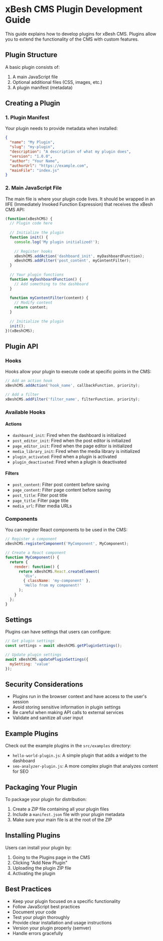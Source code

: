 # xBesh CMS Plugin Development Guide

This guide explains how to develop plugins for xBesh CMS. Plugins allow you to extend the functionality of the CMS with custom features.

## Plugin Structure

A basic plugin consists of:

1. A main JavaScript file
2. Optional additional files (CSS, images, etc.)
3. A plugin manifest (metadata)

## Creating a Plugin

### 1. Plugin Manifest

Your plugin needs to provide metadata when installed:

```json
{
  "name": "My Plugin",
  "slug": "my-plugin",
  "description": "A description of what my plugin does",
  "version": "1.0.0",
  "author": "Your Name",
  "authorUrl": "https://example.com",
  "mainFile": "index.js"
}
```

### 2. Main JavaScript File

The main file is where your plugin code lives. It should be wrapped in an IIFE (Immediately Invoked Function Expression) that receives the xBesh CMS API:

```javascript
(function(xBeshCMS) {
  // Plugin code here
  
  // Initialize the plugin
  function init() {
    console.log('My plugin initialized!');
    
    // Register hooks
    xBeshCMS.addAction('dashboard_init', myDashboardFunction);
    xBeshCMS.addFilter('post_content', myContentFilter);
  }
  
  // Your plugin functions
  function myDashboardFunction() {
    // Add something to the dashboard
  }
  
  function myContentFilter(content) {
    // Modify content
    return content;
  }
  
  // Initialize the plugin
  init();
})(xBeshCMS);
```

## Plugin API

### Hooks

Hooks allow your plugin to execute code at specific points in the CMS:

```javascript
// Add an action hook
xBeshCMS.addAction('hook_name', callbackFunction, priority);

// Add a filter
xBeshCMS.addFilter('filter_name', filterFunction, priority);
```

### Available Hooks

#### Actions

- `dashboard_init`: Fired when the dashboard is initialized
- `post_editor_init`: Fired when the post editor is initialized
- `page_editor_init`: Fired when the page editor is initialized
- `media_library_init`: Fired when the media library is initialized
- `plugin_activated`: Fired when a plugin is activated
- `plugin_deactivated`: Fired when a plugin is deactivated

#### Filters

- `post_content`: Filter post content before saving
- `page_content`: Filter page content before saving
- `post_title`: Filter post title
- `page_title`: Filter page title
- `media_url`: Filter media URLs

### Components

You can register React components to be used in the CMS:

```javascript
// Register a component
xBeshCMS.registerComponent('MyComponent', MyComponent);

// Create a React component
function MyComponent() {
  return {
    render: function() {
      return xBeshCMS.React.createElement(
        'div',
        { className: 'my-component' },
        'Hello from my component!'
      );
    }
  };
}
```

## Settings

Plugins can have settings that users can configure:

```javascript
// Get plugin settings
const settings = await xBeshCMS.getPluginSettings();

// Update plugin settings
await xBeshCMS.updatePluginSettings({
  mySetting: 'value'
});
```

## Security Considerations

- Plugins run in the browser context and have access to the user's session
- Avoid storing sensitive information in plugin settings
- Be careful when making API calls to external services
- Validate and sanitize all user input

## Example Plugins

Check out the example plugins in the `src/examples` directory:

- `hello-world-plugin.js`: A simple plugin that adds a widget to the dashboard
- `seo-analyzer-plugin.js`: A more complex plugin that analyzes content for SEO

## Packaging Your Plugin

To package your plugin for distribution:

1. Create a ZIP file containing all your plugin files
2. Include a `manifest.json` file with your plugin metadata
3. Make sure your main file is at the root of the ZIP

## Installing Plugins

Users can install your plugin by:

1. Going to the Plugins page in the CMS
2. Clicking "Add New Plugin"
3. Uploading the plugin ZIP file
4. Activating the plugin

## Best Practices

- Keep your plugin focused on a specific functionality
- Follow JavaScript best practices
- Document your code
- Test your plugin thoroughly
- Provide clear installation and usage instructions
- Version your plugin properly (semver)
- Handle errors gracefully
